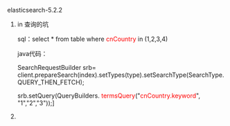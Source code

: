 elasticsearch-5.2.2

1. in 查询的坑

   sql：select * from table where <font color=red>cnCountry</font> in (1,2,3,4) 

   java代码：

   SearchRequestBuilder srb= client.prepareSearch(index).setTypes(type).setSearchType(SearchType.QUERY_THEN_FETCH); 

   srb.setQuery(QueryBuilders. <font color=red>termsQuery</font>("<font color=red>cnCountry.keyword</font>", "1","2","3"));]

2. 